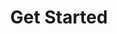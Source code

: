 ---
title: Get Started
description: Learn the fundamental concepts and terminology to start building your blockchain using the Substrate framework.
link: /quick-start/
order: 1
image: "../media/images/get-started.png"
bodyLinkOneTitle: Blockchain Basics
bodyLinkOneURL: /main-docs/fundamentals/blockchain-basics/
bodyLinkTwoTitle: Why Substate?
bodyLinkTwoURL: /main-docs/fundamentals/why-substrate/
bodyLinkThreeTitle: Architecture
bodyLinkThreeURL: /main-docs/fundamentals/architecture/
---